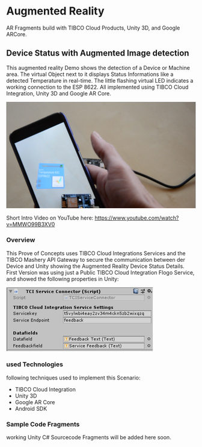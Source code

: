 # Augmented Reality
AR Fragments build with TIBCO Cloud Products, Unity 3D, and Google ARCore. 

## Device Status with Augmented Image detection
This augmented reality Demo shows the detection of a Device or Machine area.  The virtual Object next to it displays Status Informations like a detected Temperature in real-time. The little flashing virtual LED indicates a working connection to the ESP 8622. All implemented using TIBCO Cloud Integration, Unity 3D and Google AR Core.

![TIBCO AR image](images/AR-TIBCO-Flogo.png?raw=true "Device Status in Augmented Reality")

Short Intro Video on YouTube here: https://www.youtube.com/watch?v=MMWO99B3XV0

### Overview
This Prove of Concepts uses TIBCO Cloud Integrations Services and the TIBCO Mashery API Gateway to secure the communication between der Device and Unity showing the Augmented Reality Device Status Details.
First Version was using just a Public TIBCO Cloud Integration Flogo Service, and showed the following properties in Unity:

![TIBCO Unity Props](images/TIBCO-TCI-Unity-Properties.png?raw=true "TCI Unity Properties")

### used Technologies
following techniques used to implement this Scenario:
- TIBCO Cloud Integration
- Unity 3D
- Google AR Core
- Android SDK

### Sample Code Fragments
working Unity C# Sourcecode Fragments will be added here soon.

